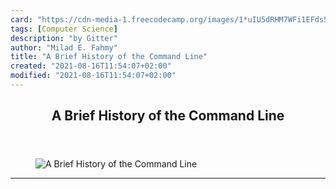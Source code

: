 ```yaml
---
card: "https://cdn-media-1.freecodecamp.org/images/1*uIU5dRHM7WFi1EFds5XD3Q.jpeg"
tags: [Computer Science]
description: "by Gitter"
author: "Milad E. Fahmy"
title: "A Brief History of the Command Line"
created: "2021-08-16T11:54:07+02:00"
modified: "2021-08-16T11:54:07+02:00"
---
```

<div class="site-wrapper">
<main id="site-main" class="site-main outer">
<div class="inner">
<article class="post-full post tag-computer-science tag-programming tag-tech tag-technology tag-open-source ">
<header class="post-full-header">
<h1 class="post-full-title">A Brief History of the Command Line</h1>
</header>
<figure class="post-full-image">
<picture>
<source media="(max-width: 700px)" sizes="1px" srcset="data:image/gif;base64,R0lGODlhAQABAIAAAAAAAP///yH5BAEAAAAALAAAAAABAAEAAAIBRAA7 1w">
<source media="(min-width: 701px)" sizes="(max-width: 800px) 400px,
(max-width: 1170px) 700px,
1400px" srcset="https://cdn-media-1.freecodecamp.org/images/1*uIU5dRHM7WFi1EFds5XD3Q.jpeg 300w,
https://cdn-media-1.freecodecamp.org/images/1*uIU5dRHM7WFi1EFds5XD3Q.jpeg 600w,
https://cdn-media-1.freecodecamp.org/images/1*uIU5dRHM7WFi1EFds5XD3Q.jpeg 1000w,
https://cdn-media-1.freecodecamp.org/images/1*uIU5dRHM7WFi1EFds5XD3Q.jpeg 2000w">
<img onerror="this.style.display='none'" src="https://cdn-media-1.freecodecamp.org/images/1*uIU5dRHM7WFi1EFds5XD3Q.jpeg" alt="A Brief History of the Command Line">
</picture>
</figure>
<section class="post-full-content">
<div class="post-content medium-migrated-article">
</div>
<hr>
</section>
</article>
</div>
</main>
</div>
<!-- Google Tag Manager (noscript) -->
<!-- End Google Tag Manager (noscript) -->
